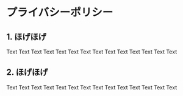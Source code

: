 # プライバシーポリシー

## 1. ほげほげ

Text Text Text Text Text Text Text Text Text Text Text Text Text Text 


## 2. ほげほげ

Text Text Text Text Text Text Text Text Text Text Text Text Text Text 

